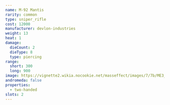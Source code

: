 ```yaml
---
name: M-92 Mantis
rarity: common
type: sniper_rifle
cost: 12000
manufacturer: devlon-industries
weight: 13
heat: 1
damage:
  dieCount: 2
  dieType: 8
  type: piercing
range:
  short: 300
  long: 900
image: https://vignette2.wikia.nocookie.net/masseffect/images/7/7b/ME3_Mantis_Sniper_Rifle.png/revision/latest?cb=20120317191621
andromeda: false
properties:
  - two-handed
slots: 2
---
```

